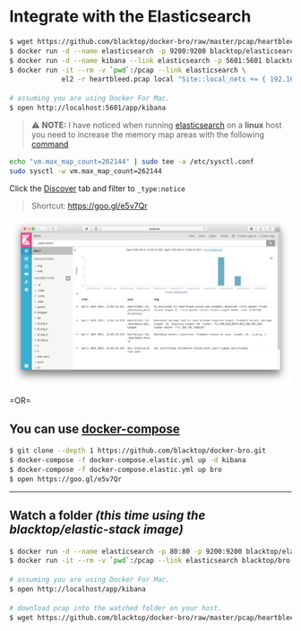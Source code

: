 Integrate with the Elasticsearch
================================

```bash
$ wget https://github.com/blacktop/docker-bro/raw/master/pcap/heartbleed.pcap
$ docker run -d --name elasticsearch -p 9200:9200 blacktop/elasticsearch:5.6
$ docker run -d --name kibana --link elasticsearch -p 5601:5601 blacktop/kibana:5.6
$ docker run -it --rm -v `pwd`:/pcap --link elasticsearch \
             el2 -r heartbleed.pcap local "Site::local_nets += { 192.168.11.0/24 }"

# assuming you are using Docker For Mac.             
$ open http://localhost:5601/app/kibana
```

> :warning: **NOTE:** I have noticed when running [elasticsearch](https://github.com/blacktop/docker-elasticsearch-alpine) on a **linux** host you need to increase the memory map areas with the following [command](https://www.elastic.co/guide/en/elasticsearch/reference/current/docker.html#docker-cli-run-prod-mode)

```bash
echo "vm.max_map_count=262144" | sudo tee -a /etc/sysctl.conf
sudo sysctl -w vm.max_map_count=262144
```

<!-- Configure the Bro index pattern ![index](imgs/index.png) -->

Click the [Discover](http://localhost:5601/app/kibana#/discover) tab and filter to `_type:notice`

> Shortcut: https://goo.gl/e5v7Qr

![notice](imgs/notice.png)

=OR=

You can use [docker-compose](https://docs.docker.com/compose/overview/)
-----------------------------------------------------------------------

```bash
$ git clone --depth 1 https://github.com/blacktop/docker-bro.git
$ docker-compose -f docker-compose.elastic.yml up -d kibana
$ docker-compose -f docker-compose.elastic.yml up bro
$ open https://goo.gl/e5v7Qr
```

---

Watch a folder *(this time using the blacktop/elastic-stack image)*
-------------------------------------------------------------------

```bash
$ docker run -d --name elasticsearch -p 80:80 -p 9200:9200 blacktop/elastic-stack:5.6
$ docker run -it --rm -v `pwd`:/pcap --link elasticsearch blacktop/bro:elastic bro-watch

# assuming you are using Docker For Mac.             
$ open http://localhost/app/kibana

# download pcap into the watched folder on your host.  
$ wget https://github.com/blacktop/docker-bro/raw/master/pcap/heartbleed.pcap
```

